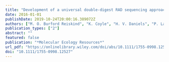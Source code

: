 ```yaml
---
title: "Development of a universal double-digest RAD sequencing approach for a group of nonmodel, ecologically and economically important insect and fish taxa"
date: 2016-01-01
publishDate: 2019-10-24T20:00:16.389072Z
authors: ["M. O. Burford Reiskind", "K. Coyle", "H. V. Daniels", "P. Labadie", "M. H. Reiskind", "N. B. Roberts", "R. B. Roberts", "J. Schaff", "E. L. Vargo"]
publication_types: ["2"]
abstract: ""
featured: false
publication: "*Molecular Ecology Resources*"
url_pdf: "https://onlinelibrary.wiley.com/doi/abs/10.1111/1755-0998.12527 https://onlinelibrary.wiley.com/doi/full/10.1111/1755-0998.12527"
doi: "10.1111/1755-0998.12527"
---
```



